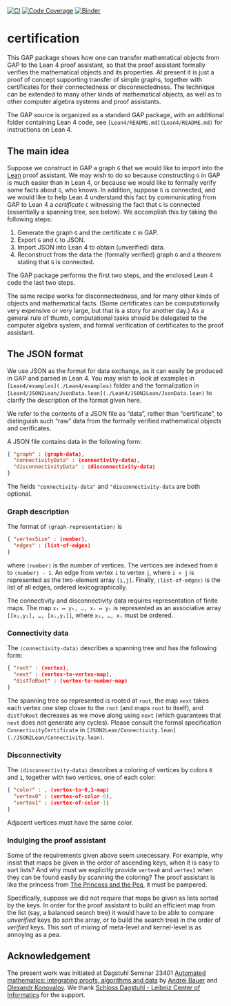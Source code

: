 [![CI](https://github.com/gap-packages/certification/actions/workflows/CI.yml/badge.svg)](https://github.com/gap-packages/certification/actions/workflows/CI.yml)
[![Code Coverage](https://codecov.io/github/gap-packages/certification/coverage.svg?branch=main&token=)](https://codecov.io/gh/gap-packages/certification)
[![Binder](https://mybinder.org/badge_logo.svg)](https://mybinder.org/v2/gh/gap-packages/certification/HEAD)

# certification

This GAP package shows how one can transfer mathematical objects from GAP to the Lean 4 proof assistant, so that
the proof assistant formally verifies the mathematical objects and its properties. At present it is
just a proof of concept supporting transfer of simple graphs, together with certificates for their connectedness
or disconnectedness. The technique can be extended to many other kinds of mathematical objects, as well as to
other computer algebra systems and proof assistants.

The GAP source is organized as a standard GAP package, with an additional folder containing Lean 4 code, see
`[Lean4/README.md](Lean4/README.md)` for instructions on Lean 4.

## The main idea

Suppose we construct in GAP a graph `G` that we would like to import into the [Lean](https://lean-lang.org) proof assistant.
We may wish to do so because constructing `G` in GAP is much easier than in Lean 4, or because we would like to formally
verify some facts about `G`, who knows. In addition, suppose `G` is connected, and we would like to help Lean 4 understand
this fact by communicating from GAP to Lean 4 a *certificate* `C` witnessing the fact that `G` is connected (essentially a
spanning tree, see below). We accomplish this by taking the following steps:

1. Generate the graph `G` and the certificate `C` in GAP.
2. Export `G` and `C` to JSON.
3. Import JSON into Lean 4 to obtain (unverified) data.
4. Reconstruct from the data the (formally verified) graph `G` and a theorem stating that `G` is connected.

The GAP package performs the first two steps, and the enclosed Lean 4 code the last two steps.

The same recipe works for disconnectedness, and for many other kinds of objects and mathematical facts. (Some certificates
can be computationally very expensive or very large, but that is a story for another day.) As a general rule of thumb,
computational tasks should be delegated to the computer algebra system, and formal verification of certificates to the
proof assistant.  

## The JSON format

We use JSON as the format for data exchange, as it can easily be produced in GAP and parsed in Lean 4.
You may wish to look at examples in `[Lean4/examples](./Lean4/examples)` folder and the formalization
in `[Lean4/JSON2Lean/JsonData.lean](./Lean4/JSON2Lean/JsonData.lean)` to clarify the description of
the format given here.

We refer to the contents of a JSON file as “data”, rather than “certificate”, to distinguish such “raw” data
from the formally verified mathematical objects and cerificates.

A JSON file contains data in the following form:
```json
{ "graph" : ⟨graph-data⟩,
  "connectivityData" : ⟨connectivity-data⟩,
  "disconnectivityData" : ⟨disconnectivity-data⟩
}
```
The fields `"connectivity-data"` and `"disconnectivity-data` are both optional. 

### Graph description

The format of `⟨graph-representation⟩` is
```json
{ "vertexSize" : ⟨number⟩,
  "edges" : ⟨list-of-edges⟩
}
```
where `⟨number⟩` is the number of vertices. The vertices are indexed from `0` to `⟨number⟩ - 1`.
An edge from vertex `i` to vertex `j`, where `i < j` is represented as the two-element array `[i,j]`.
Finally, `⟨list-of-edges⟩` is the list of all edges, ordered lexicographically.

The connectivity and disconnectivity data requires representation of finite maps.
The map `x₁ ↦ y₁, …, xᵢ ↦ yᵢ` is represented as an associative array `[[x₁,y₁], …, [xᵢ,yᵢ]]`, where `x₁, …, xᵢ` must be ordered.

### Connectivity data

The `⟨connectivity-data⟩` describes a spanning tree and has the following form:
```json
{ "root" : ⟨vertex⟩,
  "next" : ⟨vertex-to-vertex-map⟩,
  "distToRoot" : ⟨vertex-to-number-map⟩
}
```
The spanning tree so represented is rooted at `root`, the map `next` takes each vertex one step closer to the `root`
(and maps `root` to itself), and `distToRoot` decreases as we move along using `next` (which guarantees that `next`
does not generate any cycles). Please consult the formal specification `ConnectivityCertificate` in
`[JSON2Lean/Connectivity.lean](./JSON2Lean/Connectivity.lean)`.

### Disconnectivity 

The `⟨disconnectivity-data⟩` describes a coloring of vertices by colors `0` and `1`, together with two vertices,
one of each color:
```json
{ "color" : , ⟨vertex-to-0,1-map⟩
  "vertex0" : ⟨vertex-of-color-0⟩,
  "vertex1" : ⟨vertex-of-color-1⟩
}
```
Adjacent vertices must have the same color.

### Indulging the proof assistant

Some of the requirements given above seem unecessary. For example, why insist that maps be given in the order of
ascending keys, when it is easy to sort lists? And why must we explicitly provide `vertex0` and `vertex1` when they
can be found easily by scanning the coloring? The proof assistant is like the princess from
[The Princess and the Pea](https://en.wikipedia.org/wiki/The_Princess_and_the_Pea), it must be pampered.

Specifically, suppose we did not require that maps be given as lists sorted by the keys. In order for the proof assistant
to build an efficient map from the list (say, a balanced search tree) it would have to be able to compare *unverified* keys
(to sort the array, or to build the search tree) in the order of *verified* keys. This sort of mixing of meta-level and
kernel-level is as annoying as a pea.

## Acknowledgement

The present work was initiated at Dagstuhl Seminar 23401 [Automated mathematics: integrating proofs, algorithms and data](https://www.dagstuhl.de/23401)
by [Andrej Bauer](https://www.andrej.com/) and [Olexandr Konovalov](https://olexandr-konovalov.github.io). We thank
[Schloss Dagstuhl - Leibniz Center of Informatics](https://www.dagstuhl.de/) for the support.
